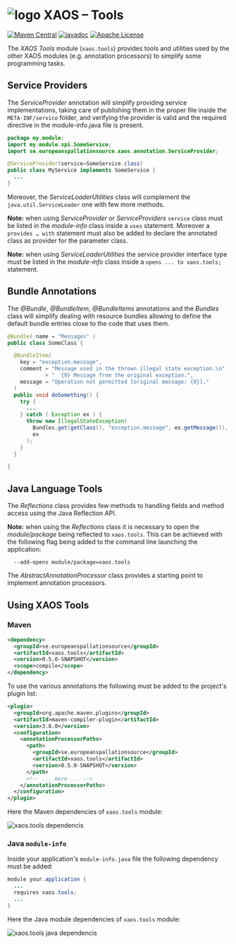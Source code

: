 # ![logo](https://github.com/ESSICS/XAOS/blob/master/doc/logo-small.png) XAOS – Tools

<!-- [![Sonatype Nexus (Snapshots)](https://img.shields.io/nexus/s/https/oss.sonatype.org/se.europeanspallationsource/xaos.tools.svg)](https://oss.sonatype.org/content/repositories/snapshots/se/europeanspallationsource/xaos.tools/) -->
[![Maven Central](https://img.shields.io/maven-central/v/se.europeanspallationsource/xaos.tools.svg)](https://repo1.maven.org/maven2/se/europeanspallationsource/xaos.tools)
[![javadoc](https://www.javadoc.io/badge/se.europeanspallationsource/xaos.tools.svg)](https://www.javadoc.io/doc/se.europeanspallationsource/xaos.tools)
[![Apache License](https://img.shields.io/badge/license-Apache%20License%202.0-yellow.svg)](http://www.apache.org/licenses/LICENSE-2.0)

The _XAOS Tools_ module (`xaos.tools`) provides tools and utilities used by the
other XAOS modules (e.g. annotation processors) to simplify some programming
tasks.


## Service Providers

The _ServiceProvider_ annotation will simplify providing service implementations,
taking care of publishing them in the proper file inside the `META-INF/service`
folder, and verifying the provider is valid and the required directive in the
module-info.java file is present.

```java
package my.module;
import my.module.spi.SomeService;
import se.europeanspallationsource.xaos.annotation.ServiceProvider;

@ServiceProvider(service=SomeService.class)
public class MyService implements SomeService {
  ...
}
```

Moreover, the _ServiceLoaderUtilities_ class will complement the
`java.util.ServiceLoader` one with few more methods.

**Note:** when using _ServiceProvider_ or _ServiceProviders_ `service` class
must be listed in the _module-info_ class inside a `uses` statement. Moreover a
`provides … with` statement must also be added to declare the annotated class as
provider for the parameter class.

**Note:** when using _ServiceLoaderUtilities_ the service provider interface
type must be listed in the _module-info_ class inside a `opens ... to xaos.tools;`
statement.


## Bundle Annotations

The _@Bundle_, _@BundleItem_, _@BundleItems_ annotations and the _Bundles_ 
class will simplify dealing with resource bundles allowing to define the default
bundle entries close to the code that uses them.

```java
@Bundle( name = "Messages" )
public class SomeClass {

  @BundleItem(
    key = "exception.message",
    comment = "Message used in the thrown illegal state exception.\n"
            + "  {0} Message from the original exception.",
    message = "Operation not permitted [original message: {0}]."
  )
  public void doSomething() {
    try {
      ...
    } catch ( Exception ex ) {
      throw new IllegalStateException(
        Bundles.get(getClass(), "exception.message", ex.getMessage()),
        ex
      );
    }
  }

}
```


## Java Language Tools

The _Reflections_ class provides few methods to handling fields and method
access using the Java Reflection API.

**Note:** when using the _Reflections_ class it is necessary to open the
_module/package_ being reflected to `xaos.tools`. This can be achieved with the
following flag being added to the command line launching the application:

```
  --add-opens module/package=xaos.tools
```

The _AbstractAnnotationProcessor_ class provides a starting point to implement
annotation processors.


## Using XAOS Tools


### Maven

```xml
<dependency>
  <groupId>se.europeanspallationsource</groupId>
  <artifactId>xaos.tools</artifactId>
  <version>0.5.0-SNAPSHOT</version>
  <scope>compile</scope>
</dependency>
```

To use the various annotations the following must be added to the project's
plugin list:

```xml
<plugin>
  <groupId>org.apache.maven.plugins</groupId>
  <artifactId>maven-compiler-plugin</artifactId>
  <version>3.8.0</version>
  <configuration>
    <annotationProcessorPaths>
      <path>
        <groupId>se.europeanspallationsource</groupId>
        <artifactId>xaos.tools</artifactId>
        <version>0.5.0-SNAPSHOT</version>
      </path>
      <!-- ... more ... -->
    </annotationProcessorPaths>
  </configuration>
</plugin>
```

Here the Maven dependencies of `xaos.tools` module:

![xaos.tools dependencis](https://github.com/ESSICS/XAOS/blob/master/xaos.tools.module/doc/maven-dependencies.png)


### Java `module-info`

Inside your application's `module-info.java` file the following dependency must
be added:

```java
module your.application {
  ...
  requires xaos.tools;
  ...
}
```

Here the Java module dependencies of `xaos.tools` module:

![xaos.tools java dependencis](https://github.com/ESSICS/XAOS/blob/master/xaos.tools.module/doc/module-dependencies.png)

